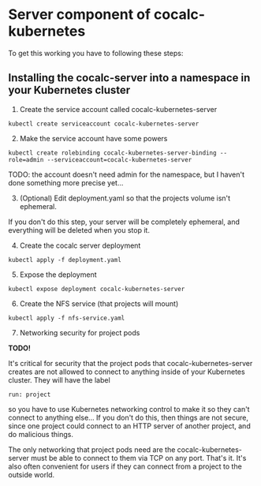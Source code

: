 # Server component of cocalc-kubernetes

To get this working you have to following these steps:

## Installing the cocalc-server into a namespace in your Kubernetes cluster

1. Create the service account called cocalc-kubernetes-server

```
kubectl create serviceaccount cocalc-kubernetes-server
```

2. Make the service account have some powers

```
kubectl create rolebinding cocalc-kubernetes-server-binding --role=admin --serviceaccount=cocalc-kubernetes-server
```

TODO: the account doesn't need admin for the namespace, but I haven't done something more precise yet...

3. (Optional) Edit deployment.yaml so that the projects volume isn't ephemeral.

If you don't do this step, your server will be completely ephemeral, and everything
will be deleted when you stop it.

4.  Create the cocalc server deployment

```
kubectl apply -f deployment.yaml
```

5. Expose the deployment

```
kubectl expose deployment cocalc-kubernetes-server
```

6. Create the NFS service (that projects will mount)

```
kubectl apply -f nfs-service.yaml
```

7. Networking security for project pods

**TODO!**

It's critical for security that the project pods that cocalc-kubernetes-server creates
are not allowed to connect to anything inside of your Kubernetes cluster.
They will have the label
```
run: project
```
so you have to use Kubernetes networking control to make it so they can't
connect to anything else...  If you don't do this, then things are not secure,
since one project could connect to an HTTP server of another project, and
do malicious things.

The only networking that project pods need are the cocalc-kubernetes-server 
must be able to connect to them via TCP on any port.  That's it.  It's also
often convenient for users if they can connect from a project to the outside
world.